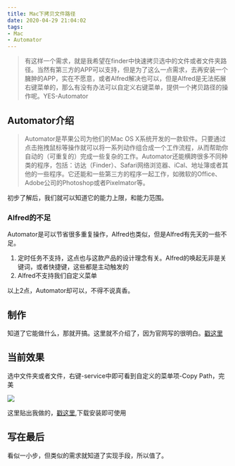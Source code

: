 ```yaml
---
title: Mac下拷贝文件路径
date: 2020-04-29 21:04:02
tags:
- Mac
- Automator
---
```

> 有这样一个需求，就是我希望在finder中快速拷贝选中的文件或者文件夹路径。当然有第三方的APP可以支持，但是为了这么一点需求，去再安装一个臃肿的APP，实在不愿意，或者Alfred解决也可以，但是Alfred是无法拓展右键菜单的，那么有没有办法可以自定义右键菜单，提供一个拷贝路径的操作呢。YES-Automator


## Automator介绍

> Automator是苹果公司为他们的Mac OS X系统开发的一款软件。只要通过点击拖拽鼠标等操作就可以将一系列动作组合成一个工作流程，从而帮助你自动的（可重复的）完成一些复杂的工作。Automator还能横跨很多不同种类的程序，包括：访达（Finder）、Safari网络浏览器、iCal、地址簿或者其他的一些程序。它还能和一些第三方的程序一起工作，如微软的Office、Adobe公司的Photoshop或者Pixelmator等。

初步了解后，我们就可以知道它的能力上限，和能力范围。


### Alfred的不足

Automator是可以节省很多重复操作，Alfred也类似，但是Alfred有先天的一些不足。

1. 定时任务不支持，这点也与这款产品的设计理念有关。Alfred的唤起无非是关键词，或者快捷键，这些都是主动触发的
2. Alfred不支持我们自定义菜单

以上2点，Automator却可以，不得不说真香。

## 制作
知道了它能做什么，那就开搞。这里就不介绍了，因为官网写的很明白。[戳这里](https://support.apple.com/zh-mo/guide/automator/welcome/mac)


## 当前效果
选中文件夹或者文件，右键-service中即可看到自定义的菜单项-Copy Path，完美

![](http://static.1991421.cn/2020/2020-04-29-212749.png)

这里贴出我做的，[戳这里](https://github.com/alanhg/mac-automator),下载安装即可使用

## 写在最后

看似一小步，但类似的需求就知道了实现手段，所以值了。